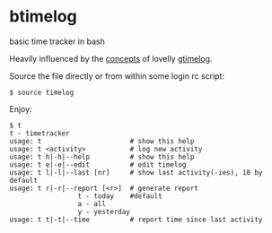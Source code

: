 # btimelog
basic time tracker in bash

Heavily influenced by the [concepts](https://gtimelog.org/docs.html) of lovelly [gtimelog](https://github.com/gtimelog/gtimelog).

Source the file directly or from within some login rc script:

```
$ source timelog
```

Enjoy:
```
$ t
t - timetracker
usage: t                      # show this help
usage: t <activity>           # log new activity
usage: t h|-h|--help          # show this help
usage: t e|-e|--edit          # edit timelog
usage: t l|-l|--last [nr]     # show last activity(-ies), 10 by default
usage: t r|-r|--report [<r>]  # generate report
                 t - today    #default
                 a - all
                 y - yesterday
usage: t t|-t|--time          # report time since last activity
```

